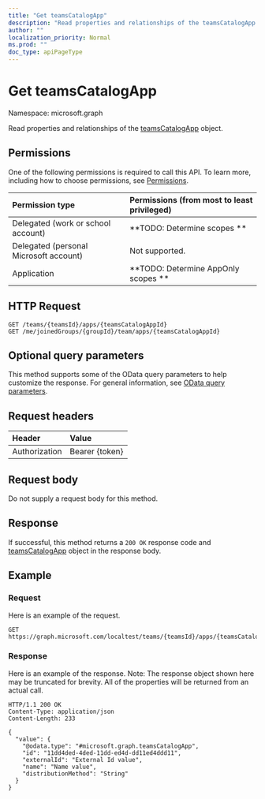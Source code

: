 ```yaml
---
title: "Get teamsCatalogApp"
description: "Read properties and relationships of the teamsCatalogApp object."
author: ""
localization_priority: Normal
ms.prod: ""
doc_type: apiPageType
---
```


# Get teamsCatalogApp

Namespace: microsoft.graph

Read properties and relationships of the [teamsCatalogApp](../resources/teamscatalogapp.md) object.

## Permissions
One of the following permissions is required to call this API. To learn more, including how to choose permissions, see [Permissions](/concepts/permissions-reference.md).

|Permission type|Permissions (from most to least privileged)|
|:---|:---|
|Delegated (work or school account)|**TODO: Determine scopes **|
|Delegated (personal Microsoft account)|Not supported.|
|Application|**TODO: Determine AppOnly scopes **|

## HTTP Request
<!-- {
  "blockType": "ignored"
}
-->
``` http
GET /teams/{teamsId}/apps/{teamsCatalogAppId}
GET /me/joinedGroups/{groupId}/team/apps/{teamsCatalogAppId}
```

## Optional query parameters
This method supports some of the OData query parameters to help customize the response. For general information, see [OData query parameters](/graph/query-parameters).

## Request headers
|Header|Value|
|:---|:---|
|Authorization|Bearer {token}|

## Request body
Do not supply a request body for this method.

## Response
If successful, this method returns a `200 OK` response code and [teamsCatalogApp](../resources/teamscatalogapp.md) object in the response body.

## Example

### Request
Here is an example of the request.
<!-- {
  "blockType": "request",
  "name": "get_teamscatalogapp"
}
-->
``` http
GET https://graph.microsoft.com/localtest/teams/{teamsId}/apps/{teamsCatalogAppId}
```

### Response
Here is an example of the response. Note: The response object shown here may be truncated for brevity. All of the properties will be returned from an actual call.
<!-- {
  "blockType": "response",
  "truncated": true,
  "@odata.type": "microsoft.graph.teamsCatalogApp"
}
-->
``` http
HTTP/1.1 200 OK
Content-Type: application/json
Content-Length: 233

{
  "value": {
    "@odata.type": "#microsoft.graph.teamsCatalogApp",
    "id": "11dd4ded-4ded-11dd-ed4d-dd11ed4ddd11",
    "externalId": "External Id value",
    "name": "Name value",
    "distributionMethod": "String"
  }
}
```

